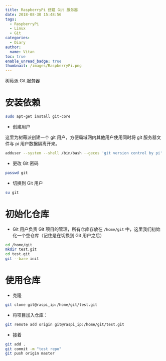 ```yaml
---
title: RaspberryPi 搭建 Git 服务器
date: 2018-08-30 15:48:56
tags:
  - RaspberryPi
  - Linux
  - Git
categories:
  - Diary
author:
  name: Vitan
toc: true
enable_unread_badge: true
thumbnail: /images/RaspberryPi.png
---
```

树莓派 Git 服务器
<!--more-->
# 安装依赖
```sh
sudo apt-get install git-core
```
- 创建用户

这里为树莓派创建一个 git 用户，方便局域网内其他用户使用同时将 git 服务器文件与 pi 用户数据隔离开来。
```sh
adduser --system --shell /bin/bash --gecos 'git version control by pi' --group --home /home/git git
```

- 更改 Git 密码

```sh
passwd git
```

- 切换到 Git 用户

```sh
su git
```
# 初始化仓库
- Git 用户负责 Git 项目的管理，所有仓库存放在 `/home/git` 中，这里我们初始化一个空仓库（记住是在切换到 Git 用户之后）

```sh
cd /home/git
mkdir test.git
cd test.git
git --bare init
```

# 使用仓库

- 克隆

```sh
git clone git@raspi_ip:/home/git/test.git
```

- 将项目加入仓库：

```sh
git remote add origin git@raspi_ip:/home/git/test.git
```

- 接着

```sh
git add .
git commit -m "test repo"
git push origin master
```
